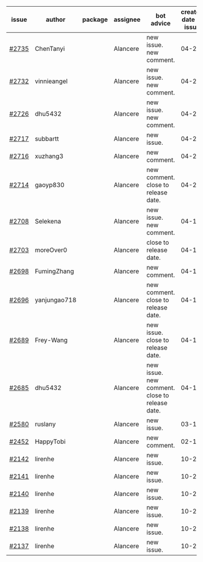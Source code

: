 | issue | author | package | assignee | bot advice | created date of issue | target release date | date from target |
| ------ | ------ | ------ | ------ | ------ | ------ | ------ | :-----: |
| [#2735](https://github.com/Azure/sdk-release-request/issues/2735) | ChenTanyi |  | Alancere | new issue. new comment. | 04-22 | 04-28 |  |
| [#2732](https://github.com/Azure/sdk-release-request/issues/2732) | vinnieangel |  | Alancere | new issue. new comment. | 04-21 | 05-05 |  |
| [#2726](https://github.com/Azure/sdk-release-request/issues/2726) | dhu5432 |  | Alancere | new issue. new comment. | 04-21 | 05-02 |  |
| [#2717](https://github.com/Azure/sdk-release-request/issues/2717) | subbartt |  | Alancere | new issue. | 04-20 | 05-09 |  |
| [#2716](https://github.com/Azure/sdk-release-request/issues/2716) | xuzhang3 |  | Alancere | new comment. | 04-20 | 05-04 |  |
| [#2714](https://github.com/Azure/sdk-release-request/issues/2714) | gaoyp830 |  | Alancere | new comment. close to release date.  | 04-20 | 04-25 | 1 |
| [#2708](https://github.com/Azure/sdk-release-request/issues/2708) | Selekena |  | Alancere | new issue. new comment. | 04-15 | 05-02 |  |
| [#2703](https://github.com/Azure/sdk-release-request/issues/2703) | moreOver0 |  | Alancere | close to release date.  | 04-15 | 04-22 | -1 |
| [#2698](https://github.com/Azure/sdk-release-request/issues/2698) | FumingZhang |  | Alancere | new comment. | 04-15 | 04-19 |  |
| [#2696](https://github.com/Azure/sdk-release-request/issues/2696) | yanjungao718 |  | Alancere | new comment. close to release date.  | 04-15 | 04-26 | 2 |
| [#2689](https://github.com/Azure/sdk-release-request/issues/2689) | Frey-Wang |  | Alancere | new issue. close to release date.  | 04-15 | 04-22 | -1 |
| [#2685](https://github.com/Azure/sdk-release-request/issues/2685) | dhu5432 |  | Alancere | new issue. new comment. close to release date.  | 04-14 | 04-22 | -1 |
| [#2580](https://github.com/Azure/sdk-release-request/issues/2580) | ruslany |  | Alancere | new issue. | 03-17 | 03-31 |  |
| [#2452](https://github.com/Azure/sdk-release-request/issues/2452) | HappyTobi |  | Alancere | new comment. | 02-16 | 03-09 |  |
| [#2142](https://github.com/Azure/sdk-release-request/issues/2142) | lirenhe |  | Alancere | new issue. | 10-20 | 11-03 |  |
| [#2141](https://github.com/Azure/sdk-release-request/issues/2141) | lirenhe |  | Alancere | new issue. | 10-20 | 11-03 |  |
| [#2140](https://github.com/Azure/sdk-release-request/issues/2140) | lirenhe |  | Alancere | new issue. | 10-20 | 11-05 |  |
| [#2139](https://github.com/Azure/sdk-release-request/issues/2139) | lirenhe |  | Alancere | new issue. | 10-20 | 11-05 |  |
| [#2138](https://github.com/Azure/sdk-release-request/issues/2138) | lirenhe |  | Alancere | new issue. | 10-20 | 11-05 |  |
| [#2137](https://github.com/Azure/sdk-release-request/issues/2137) | lirenhe |  | Alancere | new issue. | 10-20 | 11-05 |  |
